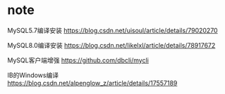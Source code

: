 # note

MySQL5.7编译安装
https://blog.csdn.net/uisoul/article/details/79020270

MySQL8.0编译安装
https://blog.csdn.net/likelxl/article/details/78917672

MySQL客户端增强
https://github.com/dbcli/mycli

IB的Windows编译
https://blog.csdn.net/alpenglow_z/article/details/17557189
